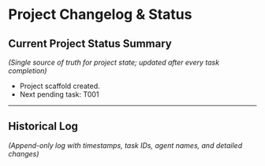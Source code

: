 # Project Changelog & Status

## Current Project Status Summary
*(Single source of truth for project state; updated after every task completion)*

- Project scaffold created.
- Next pending task: T001

---

## Historical Log
*(Append-only log with timestamps, task IDs, agent names, and detailed changes)*

